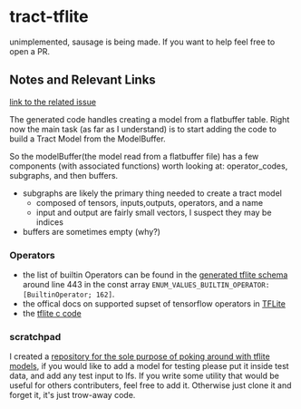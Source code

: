 # tract-tflite

unimplemented, sausage is being made. If you want to help feel free to open a PR.

## Notes and Relevant Links

[link to the related issue](https://github.com/sonos/tract/issues/1086)

The generated code handles creating a model from a flatbuffer table. Right now the main task (as far as I understand) is to start adding the code to build a Tract Model from the ModelBuffer.

So the modelBuffer(the model read from a flatbuffer file) has a few components (with associated functions) worth looking at: operator_codes, subgraphs, and then buffers.
- subgraphs are likely the primary thing needed to create a tract model
  - composed of tensors, inputs,outputs, operators, and a name
  - input and output are fairly small vectors, I suspect they may be indices
- buffers are sometimes empty (why?)

### Operators

- the list of builtin Operators can be found in the [generated tflite schema](./src/tflite_generated.rs) around line 443 in the const array `ENUM_VALUES_BUILTIN_OPERATOR: [BuiltinOperator; 162]`.
- the offical docs on supported supset of tensorflow operators in [TFLite](https://www.tensorflow.org/lite/guide/op_select_allowlist)
- the [tflite c code](https://github.com/tensorflow/tensorflow/tree/master/tensorflow/lite/c)

### scratchpad

I created a [repository for the sole purpose of poking around with tflite models](https://github.com/skewballfox/tflite_scratch), if you would like to add a model for testing please put it inside test data, and add any test input to lfs. If you write some utility that would be useful for others contributers, feel free to add it. Otherwise just clone it and forget it, it's just trow-away code.

